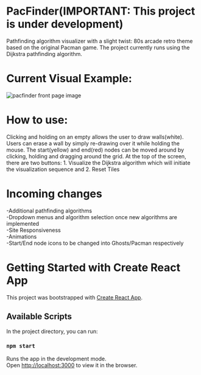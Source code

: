 # PacFinder(IMPORTANT: This project is under development)
Pathfinding algorithm visualizer with a slight twist: 80s arcade retro theme based on the original Pacman game. The project currently runs using the Dijkstra pathfinding algorithm.

# Current Visual Example:  
![pacfinder front page image](https://user-images.githubusercontent.com/78772133/120860445-b08e3800-c553-11eb-875d-1717a44ab25b.PNG)

# How to use:
Clicking and holding on an empty allows the user to draw walls(white). Users can erase a wall by simply re-drawing over it while holding the mouse.
The start(yellow) and end(red) nodes can be moved around by clicking, holding and dragging around the grid.
At the top of the screen, there are two buttons: 1. Visualize the Dijkstra algorithm which will initiate the visualization sequence and 2. Reset Tiles

# Incoming changes
-Additional pathfinding algorithms  
-Dropdown menus and algorithm selection once new algorithms are implemented  
-Site Responsiveness  
-Animations  
-Start/End node icons to be changed into Ghosts/Pacman respectively  

# Getting Started with Create React App

This project was bootstrapped with [Create React App](https://github.com/facebook/create-react-app).

## Available Scripts

In the project directory, you can run:

### `npm start`

Runs the app in the development mode.\
Open [http://localhost:3000](http://localhost:3000) to view it in the browser.
